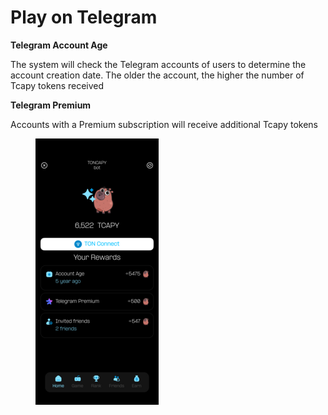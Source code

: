 # Play on Telegram

**Telegram Account Age**

The system will check the Telegram accounts of users to determine the account creation date. The older the account, the higher the number of Tcapy tokens received

**Telegram Premium**

Accounts with a Premium subscription will receive additional Tcapy tokens

<figure><img src="../.gitbook/assets/3 Home.png" alt=""><figcaption></figcaption></figure>
